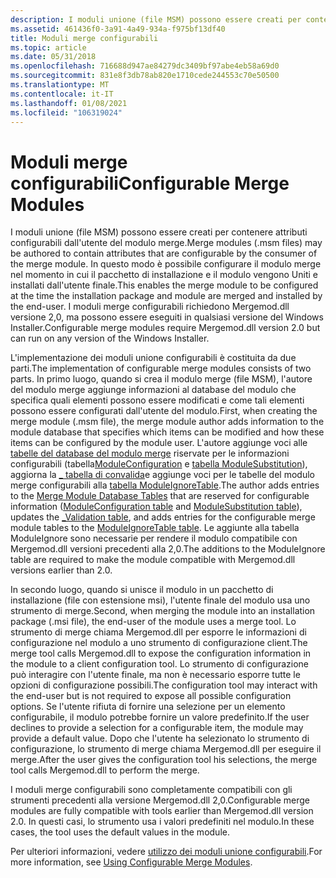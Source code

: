 ```yaml
---
description: I moduli unione (file MSM) possono essere creati per contenere attributi configurabili dall'utente del modulo merge.
ms.assetid: 461436f0-3a91-4a49-934a-f975bf13df40
title: Moduli merge configurabili
ms.topic: article
ms.date: 05/31/2018
ms.openlocfilehash: 716688d947ae84279dc3409bf97abe4eb58a69d0
ms.sourcegitcommit: 831e8f3db78ab820e1710cede244553c70e50500
ms.translationtype: MT
ms.contentlocale: it-IT
ms.lasthandoff: 01/08/2021
ms.locfileid: "106319024"
---
```

# <a name="configurable-merge-modules"></a><span data-ttu-id="90a3d-103">Moduli merge configurabili</span><span class="sxs-lookup"><span data-stu-id="90a3d-103">Configurable Merge Modules</span></span>

<span data-ttu-id="90a3d-104">I moduli unione (file MSM) possono essere creati per contenere attributi configurabili dall'utente del modulo merge.</span><span class="sxs-lookup"><span data-stu-id="90a3d-104">Merge modules (.msm files) may be authored to contain attributes that are configurable by the consumer of the merge module.</span></span> <span data-ttu-id="90a3d-105">In questo modo è possibile configurare il modulo merge nel momento in cui il pacchetto di installazione e il modulo vengono Uniti e installati dall'utente finale.</span><span class="sxs-lookup"><span data-stu-id="90a3d-105">This enables the merge module to be configured at the time the installation package and module are merged and installed by the end-user.</span></span> <span data-ttu-id="90a3d-106">I moduli merge configurabili richiedono Mergemod.dll versione 2,0, ma possono essere eseguiti in qualsiasi versione del Windows Installer.</span><span class="sxs-lookup"><span data-stu-id="90a3d-106">Configurable merge modules require Mergemod.dll version 2.0 but can run on any version of the Windows Installer.</span></span>

<span data-ttu-id="90a3d-107">L'implementazione dei moduli unione configurabili è costituita da due parti.</span><span class="sxs-lookup"><span data-stu-id="90a3d-107">The implementation of configurable merge modules consists of two parts.</span></span> <span data-ttu-id="90a3d-108">In primo luogo, quando si crea il modulo merge (file MSM), l'autore del modulo merge aggiunge informazioni al database del modulo che specifica quali elementi possono essere modificati e come tali elementi possono essere configurati dall'utente del modulo.</span><span class="sxs-lookup"><span data-stu-id="90a3d-108">First, when creating the merge module (.msm file), the merge module author adds information to the module database that specifies which items can be modified and how these items can be configured by the module user.</span></span> <span data-ttu-id="90a3d-109">L'autore aggiunge voci alle [tabelle del database del modulo merge](merge-module-database-tables.md) riservate per le informazioni configurabili (tabella[ModuleConfiguration](moduleconfiguration-table.md) e [tabella ModuleSubstitution](modulesubstitution-table.md)), aggiorna la [ \_ tabella di convalida](-validation-table.md)e aggiunge voci per le tabelle del modulo merge configurabili alla [tabella ModuleIgnoreTable](moduleignoretable-table.md).</span><span class="sxs-lookup"><span data-stu-id="90a3d-109">The author adds entries to the [Merge Module Database Tables](merge-module-database-tables.md) that are reserved for configurable information ([ModuleConfiguration table](moduleconfiguration-table.md) and [ModuleSubstitution table](modulesubstitution-table.md)), updates the [\_Validation table](-validation-table.md), and adds entries for the configurable merge module tables to the [ModuleIgnoreTable table](moduleignoretable-table.md).</span></span> <span data-ttu-id="90a3d-110">Le aggiunte alla tabella ModuleIgnore sono necessarie per rendere il modulo compatibile con Mergemod.dll versioni precedenti alla 2,0.</span><span class="sxs-lookup"><span data-stu-id="90a3d-110">The additions to the ModuleIgnore table are required to make the module compatible with Mergemod.dll versions earlier than 2.0.</span></span>

<span data-ttu-id="90a3d-111">In secondo luogo, quando si unisce il modulo in un pacchetto di installazione (file con estensione msi), l'utente finale del modulo usa uno strumento di merge.</span><span class="sxs-lookup"><span data-stu-id="90a3d-111">Second, when merging the module into an installation package (.msi file), the end-user of the module uses a merge tool.</span></span> <span data-ttu-id="90a3d-112">Lo strumento di merge chiama Mergemod.dll per esporre le informazioni di configurazione nel modulo a uno strumento di configurazione client.</span><span class="sxs-lookup"><span data-stu-id="90a3d-112">The merge tool calls Mergemod.dll to expose the configuration information in the module to a client configuration tool.</span></span> <span data-ttu-id="90a3d-113">Lo strumento di configurazione può interagire con l'utente finale, ma non è necessario esporre tutte le opzioni di configurazione possibili.</span><span class="sxs-lookup"><span data-stu-id="90a3d-113">The configuration tool may interact with the end-user but is not required to expose all possible configuration options.</span></span> <span data-ttu-id="90a3d-114">Se l'utente rifiuta di fornire una selezione per un elemento configurabile, il modulo potrebbe fornire un valore predefinito.</span><span class="sxs-lookup"><span data-stu-id="90a3d-114">If the user declines to provide a selection for a configurable item, the module may provide a default value.</span></span> <span data-ttu-id="90a3d-115">Dopo che l'utente ha selezionato lo strumento di configurazione, lo strumento di merge chiama Mergemod.dll per eseguire il merge.</span><span class="sxs-lookup"><span data-stu-id="90a3d-115">After the user gives the configuration tool his selections, the merge tool calls Mergemod.dll to perform the merge.</span></span>

<span data-ttu-id="90a3d-116">I moduli merge configurabili sono completamente compatibili con gli strumenti precedenti alla versione Mergemod.dll 2,0.</span><span class="sxs-lookup"><span data-stu-id="90a3d-116">Configurable merge modules are fully compatible with tools earlier than Mergemod.dll version 2.0.</span></span> <span data-ttu-id="90a3d-117">In questi casi, lo strumento usa i valori predefiniti nel modulo.</span><span class="sxs-lookup"><span data-stu-id="90a3d-117">In these cases, the tool uses the default values in the module.</span></span>

<span data-ttu-id="90a3d-118">Per ulteriori informazioni, vedere [utilizzo dei moduli unione configurabili](using-configurable-merge-modules.md).</span><span class="sxs-lookup"><span data-stu-id="90a3d-118">For more information, see [Using Configurable Merge Modules](using-configurable-merge-modules.md).</span></span>

 

 



